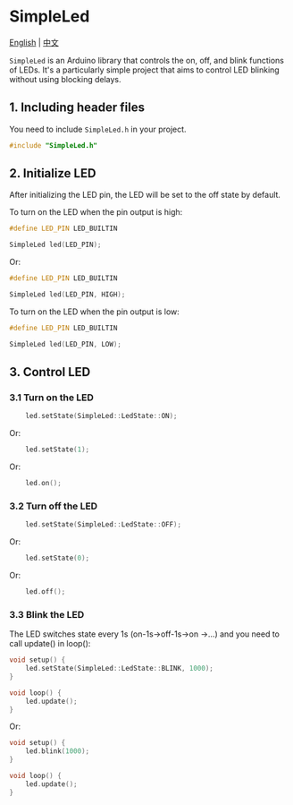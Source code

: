# SimpleLed

[English](./README.md) | [中文](./README_ZH.md)

`SimpleLed` is an Arduino library that controls the on, off, and blink functions of LEDs. It's a particularly simple project that aims to control LED blinking without using blocking delays.

## 1. Including header files

You need to include `SimpleLed.h` in your project.
```cpp
#include "SimpleLed.h"
```

## 2. Initialize LED
After initializing the LED pin, the LED will be set to the off state by default.

To turn on the LED when the pin output is high:
```cpp
#define LED_PIN LED_BUILTIN

SimpleLed led(LED_PIN);
```
Or:
```cpp
#define LED_PIN LED_BUILTIN

SimpleLed led(LED_PIN, HIGH);
```

To turn on the LED when the pin output is low:
```cpp
#define LED_PIN LED_BUILTIN

SimpleLed led(LED_PIN, LOW);
```

## 3. Control LED

### 3.1 Turn on the LED
```cpp
    led.setState(SimpleLed::LedState::ON);
```
Or:
```cpp
    led.setState(1);
```
Or:
```cpp
    led.on();
```

### 3.2 Turn off the LED
```cpp
    led.setState(SimpleLed::LedState::OFF);
```
Or:
```cpp
    led.setState(0);
```
Or:
```cpp
    led.off();
```

### 3.3 Blink the LED
The LED switches state every 1s (on-1s->off-1s->on ->...) and you need to call update() in loop():
```cpp
void setup() {
    led.setState(SimpleLed::LedState::BLINK, 1000);
}

void loop() {
    led.update();
}
```
Or:
```cpp
void setup() {
    led.blink(1000);
}

void loop() {
    led.update();
}
```

